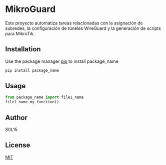# MikroGuard

Este proyecto automatiza tareas relacionadas con la asignación de subredes, la configuración de túneles WireGuard y la generación de scripts para MikroTik. 

## Installation

Use the package manager [pip](https://pip.pypa.io/en/stable/) to install package_name

```bash
pip install package_name
```

## Usage

```python
from package_name import file1_name
file1_name.my_function()
```

## Author
S0L15

## License
[MIT](https://choosealicense.com/licenses/mit/)